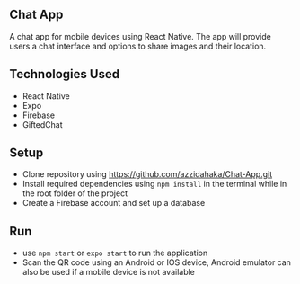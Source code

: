 ## Chat App
A chat app for mobile devices using React Native. The app will provide users a chat interface and options to share images and their location.

## Technologies Used
- React Native
- Expo
- Firebase
- GiftedChat
  
## Setup
- Clone repository using https://github.com/azzidahaka/Chat-App.git
- Install required dependencies using ```npm install``` in the terminal while in the root folder of the project
- Create a Firebase account and set up a database
  
## Run
- use ```npm start``` or ```expo start``` to run the application
- Scan the QR code using an Android or IOS device,  Android emulator can also be used if a mobile device is not available
